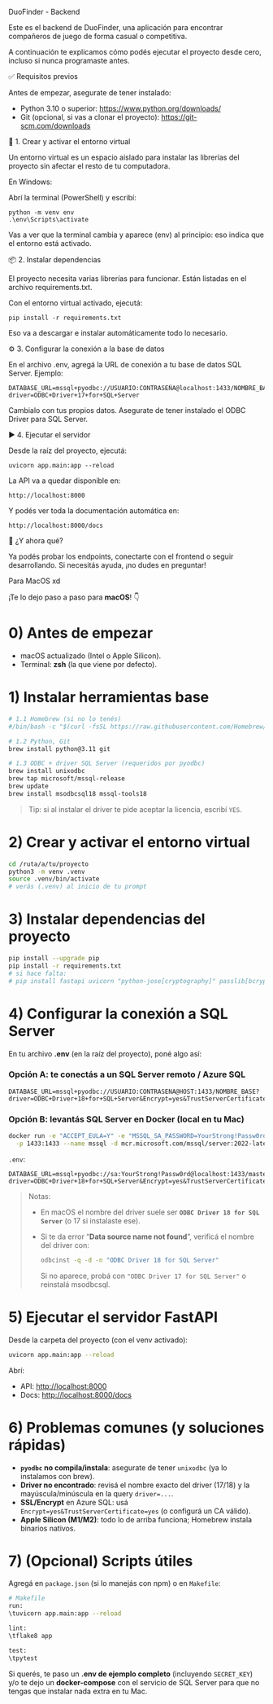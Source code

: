 
DuoFinder - Backend

Este es el backend de DuoFinder, una aplicación para encontrar compañeros de juego de forma casual o competitiva.

A continuación te explicamos cómo podés ejecutar el proyecto desde cero, incluso si nunca programaste antes.

✅ Requisitos previos

Antes de empezar, asegurate de tener instalado:

- Python 3.10 o superior: https://www.python.org/downloads/
- Git (opcional, si vas a clonar el proyecto): https://git-scm.com/downloads

🧱 1. Crear y activar el entorno virtual

Un entorno virtual es un espacio aislado para instalar las librerías del proyecto sin afectar el resto de tu computadora.

En Windows:

Abrí la terminal (PowerShell) y escribí:

    python -m venv env
    .\env\Scripts\activate

Vas a ver que la terminal cambia y aparece (env) al principio: eso indica que el entorno está activado.

📦 2. Instalar dependencias

El proyecto necesita varias librerías para funcionar. Están listadas en el archivo requirements.txt.

Con el entorno virtual activado, ejecutá:

    pip install -r requirements.txt

Eso va a descargar e instalar automáticamente todo lo necesario.

⚙️ 3. Configurar la conexión a la base de datos

En el archivo .env, agregá la URL de conexión a tu base de datos SQL Server. Ejemplo:

    DATABASE_URL=mssql+pyodbc://USUARIO:CONTRASEÑA@localhost:1433/NOMBRE_BASE?driver=ODBC+Driver+17+for+SQL+Server

Cambialo con tus propios datos. Asegurate de tener instalado el ODBC Driver para SQL Server.

▶️ 4. Ejecutar el servidor

Desde la raíz del proyecto, ejecutá:

    uvicorn app.main:app --reload

La API va a quedar disponible en:

    http://localhost:8000

Y podés ver toda la documentación automática en:

    http://localhost:8000/docs

📌 ¿Y ahora qué?

Ya podés probar los endpoints, conectarte con el frontend o seguir desarrollando. Si necesitás ayuda, ¡no dudes en preguntar!


Para MacOS xd

¡Te lo dejo paso a paso para **macOS**! 👇

# 0) Antes de empezar

* macOS actualizado (Intel o Apple Silicon).
* Terminal: **zsh** (la que viene por defecto).

# 1) Instalar herramientas base

```bash
# 1.1 Homebrew (si no lo tenés)
#/bin/bash -c "$(curl -fsSL https://raw.githubusercontent.com/Homebrew/install/HEAD/install.sh)"

# 1.2 Python, Git
brew install python@3.11 git

# 1.3 ODBC + driver SQL Server (requeridos por pyodbc)
brew install unixodbc
brew tap microsoft/mssql-release
brew update
brew install msodbcsql18 mssql-tools18
```

> Tip: si al instalar el driver te pide aceptar la licencia, escribí `YES`.

# 2) Crear y activar el entorno virtual

```bash
cd /ruta/a/tu/proyecto
python3 -m venv .venv
source .venv/bin/activate
# verás (.venv) al inicio de tu prompt
```

# 3) Instalar dependencias del proyecto

```bash
pip install --upgrade pip
pip install -r requirements.txt
# si hace falta:
# pip install fastapi uvicorn "python-jose[cryptography]" passlib[bcrypt] sqlalchemy pyodbc python-dotenv
```

# 4) Configurar la conexión a SQL Server

En tu archivo **.env** (en la raíz del proyecto), poné algo así:

### Opción A: te conectás a un SQL Server remoto / Azure SQL

```
DATABASE_URL=mssql+pyodbc://USUARIO:CONTRASENA@HOST:1433/NOMBRE_BASE?driver=ODBC+Driver+18+for+SQL+Server&Encrypt=yes&TrustServerCertificate=yes
```

### Opción B: levantás SQL Server en Docker (local en tu Mac)

```bash
docker run -e "ACCEPT_EULA=Y" -e "MSSQL_SA_PASSWORD=YourStrong!Passw0rd" \
  -p 1433:1433 --name mssql -d mcr.microsoft.com/mssql/server:2022-latest
```

`.env`:

```
DATABASE_URL=mssql+pyodbc://sa:YourStrong!Passw0rd@localhost:1433/master?driver=ODBC+Driver+18+for+SQL+Server&Encrypt=yes&TrustServerCertificate=yes
```

> Notas:
>
> * En macOS el nombre del driver suele ser **`ODBC Driver 18 for SQL Server`** (o 17 si instalaste ese).
> * Si te da error “**Data source name not found**”, verificá el nombre del driver con:
>
>   ```bash
>   odbcinst -q -d -n "ODBC Driver 18 for SQL Server"
>   ```
>
>   Si no aparece, probá con `"ODBC Driver 17 for SQL Server"` o reinstalá msodbcsql.

# 5) Ejecutar el servidor FastAPI

Desde la carpeta del proyecto (con el venv activado):

```bash
uvicorn app.main:app --reload
```

Abrí:

* API: [http://localhost:8000](http://localhost:8000)
* Docs: [http://localhost:8000/docs](http://localhost:8000/docs)

# 6) Problemas comunes (y soluciones rápidas)

* **`pyodbc` no compila/instala**: asegurate de tener `unixodbc` (ya lo instalamos con brew).
* **Driver no encontrado**: revisá el nombre exacto del driver (17/18) y la mayúscula/minúscula en la query `driver=...`.
* **SSL/Encrypt** en Azure SQL: usá `Encrypt=yes&TrustServerCertificate=yes` (o configurá un CA válido).
* **Apple Silicon (M1/M2)**: todo lo de arriba funciona; Homebrew instala binarios nativos.

# 7) (Opcional) Scripts útiles

Agregá en `package.json` (si lo manejás con npm) o en `Makefile`:

```bash
# Makefile
run:
\tuvicorn app.main:app --reload

lint:
\tflake8 app

test:
\tpytest
```

Si querés, te paso un **.env de ejemplo completo** (incluyendo `SECRET_KEY`) y/o te dejo un **docker-compose** con el servicio de SQL Server para que no tengas que instalar nada extra en tu Mac.